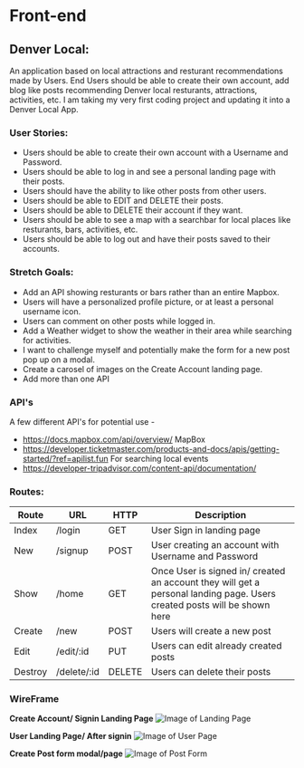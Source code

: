 # Front-end
## Denver Local:
An application based on local attractions and resturant recommendations made by Users. End Users should be able to create their own account, add blog like posts recommending Denver local resturants, attractions, activities, etc. I am taking my very first coding project and updating it into a Denver Local App.

### User Stories:

* Users should be able to create their own account with a Username and Password.
* Users should be able to log in and see a personal landing page with their posts.
* Users should have the ability to like other posts from other users.
* Users should be able to EDIT and DELETE their posts.
* Users should be able to DELETE their account if they want.
* Users should be able to see a map with a searchbar for local places like resturants, bars, activities, etc.
* Users should be able to log out and have their posts saved to their accounts.

### Stretch Goals:
* Add an API showing resturants or bars rather than an entire Mapbox.
* Users will have a personalized profile picture, or at least a personal username icon.
* Users can comment on other posts while logged in.
* Add a Weather widget to show the weather in their area while searching for activities.
* I want to challenge myself and potentially make the form for a new post pop up on a modal.
* Create a carosel of images on the Create Account landing page.
* Add more than one API


### API's
A few different API's for potential use - 
* https://docs.mapbox.com/api/overview/ MapBox
* https://developer.ticketmaster.com/products-and-docs/apis/getting-started/?ref=apilist.fun For searching local events 
* https://developer-tripadvisor.com/content-api/documentation/

### Routes:
Route | URL | HTTP | Description
------| ----| -----| -----------
Index | /login | GET | User Sign in landing page
New | /signup | POST | User creating an account with Username and Password
Show | /home | GET | Once User is signed in/ created an account they will get a personal landing page. Users created posts will be shown here
Create | /new | POST | Users will create a new post
Edit | /edit/:id | PUT | Users can edit already created posts
Destroy | /delete/:id | DELETE | Users can delete their posts


### WireFrame

**Create Account/ Signin Landing Page**
![Image of Landing Page](https://i.imgur.com/Jz44tQk.png)

**User Landing Page/ After signin**
![Image of User Page](https://i.imgur.com/jvGUnog.png)

**Create Post form modal/page**
![Image of Post Form](https://i.imgur.com/o5jivpf.png)